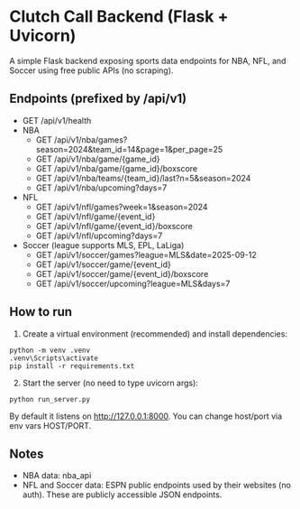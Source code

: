 
# Clutch Call Backend (Flask + Uvicorn)

A simple Flask backend exposing sports data endpoints for NBA, NFL, and Soccer using free public APIs (no scraping).

## Endpoints (prefixed by /api/v1)

- GET /api/v1/health
- NBA
  - GET /api/v1/nba/games?season=2024&team_id=14&page=1&per_page=25
  - GET /api/v1/nba/game/{game_id}
  - GET /api/v1/nba/game/{game_id}/boxscore
  - GET /api/v1/nba/teams/{team_id}/last?n=5&season=2024
  - GET /api/v1/nba/upcoming?days=7
- NFL
  - GET /api/v1/nfl/games?week=1&season=2024
  - GET /api/v1/nfl/game/{event_id}
  - GET /api/v1/nfl/game/{event_id}/boxscore
  - GET /api/v1/nfl/upcoming?days=7
- Soccer (league supports MLS, EPL, LaLiga)
  - GET /api/v1/soccer/games?league=MLS&date=2025-09-12
  - GET /api/v1/soccer/game/{event_id}
  - GET /api/v1/soccer/game/{event_id}/boxscore
  - GET /api/v1/soccer/upcoming?league=MLS&days=7

## How to run

1. Create a virtual environment (recommended) and install dependencies:

```
python -m venv .venv
.venv\Scripts\activate
pip install -r requirements.txt
```

2. Start the server (no need to type uvicorn args):

```
python run_server.py
```

By default it listens on http://127.0.0.1:8000. You can change host/port via env vars HOST/PORT.

## Notes

- NBA data: nba_api
- NFL and Soccer data: ESPN public endpoints used by their websites (no auth). These are publicly accessible JSON endpoints.
